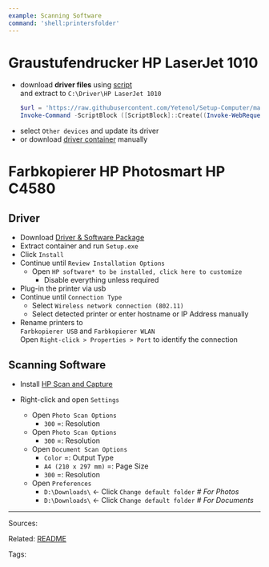 ```yaml
---
example: Scanning Software
command: 'shell:printersfolder'
---
```


# Graustufendrucker **HP LaserJet 1010**

- download **driver files** using [script](../configs/Setup-HPLaserJet1010.ps1.bat)  
  and extract to `C:\Driver\HP LaserJet 1010`
  ```powershell
  $url = 'https://raw.githubusercontent.com/Yetenol/Setup-Computer/main/configs/Setup-HPLaserJet1010.ps1.bat'
  Invoke-Command -ScriptBlock ([ScriptBlock]::Create((Invoke-WebRequest -Uri $url)))
  ```
- select `Other devices` and update its driver
- or download [driver container](https://onedrive.live.com/download?cid=1D2B2E681295AC2B&resid=1D2B2E681295AC2B%21414102&authkey=AFaLfpDJ8CpIpps) manually

# Farbkopierer **HP Photosmart HP C4580**

## Driver

- Download [Driver & Software Package](https://onedrive.live.com/download?cid=1D2B2E681295AC2B&resid=1D2B2E681295AC2B%21414103&authkey=AAIZpKvx5ieDWDA)
- Extract container and run `Setup.exe`
- Click `Install`
- Continue until `Review Installation Options` 
  - Open `HP software* to be installed, click here to customize`
    - Disable everything unless required
- Plug-in the printer via usb
- Continue until `Connection Type` 
  - Select `Wireless network connection (802.11)`  
  - Select detected printer or enter hostname or IP Address manually
- Rename printers to  
  `Farbkopierer USB` and `Farbkopierer WLAN`  
  Open `Right-click > Properties > Port` to identify the connection


## Scanning Software

- Install [HP Scan and Capture](https://www.microsoft.com/en-us/p/hp-scan-and-capture/9wzdncrfhwl0)

- Right-click and open `Settings`
  - Open `Photo Scan Options`
    - `300` =: Resolution
  - Open `Photo Scan Options`
    - `300` =: Resolution
  - Open `Document Scan Options`
    - `Color` =: Output Type
    - `A4 (210 x 297 mm)` =: Page Size
    - `300` =: Resolution
  - Open `Preferences`
    - `D:\Downloads\` ← Click `Change default folder` _# For Photos_
    - `D:\Downloads\` ← Click `Change default folder` _# For Documents_



---


Sources:

Related:
[README](../README.md)

Tags:
